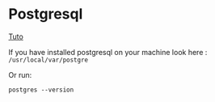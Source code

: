 # Postgresql

[Tuto](https://www.robinwieruch.de/postgres-sql-macos-setup/)  
  
If you have installed postgresql on your machine look here : `/usr/local/var/postgre`  
  
Or run:  
  
```
postgres --version
```

